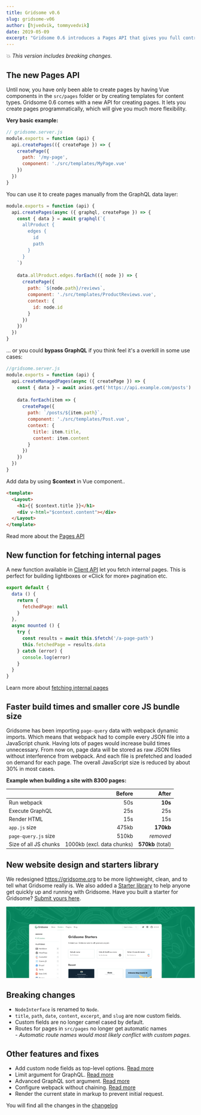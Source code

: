 ```yaml
---
title: Gridsome v0.6
slug: gridsome-v06
author: [hjvedvik, tommyvedvik]
date: 2019-05-09
excerpt: "Gridsome 0.6 introduces a Pages API that gives you full control of page creation. It also has an API that let you fetch internal pages into other pages and components. This is perfect for lightboxes or «Click for more» pagination etc. 0.6 also improves build times and has a smaller core JS bundle size!"
---
```


💥 *This version includes breaking changes.*

## The new Pages API

Until now, you have only been able to create pages by having Vue components in the `src/pages` folder or by creating templates for content types. Gridsome 0.6 comes with a new API for creating pages. It lets you create pages programmatically, which will give you much more flexibility.

**Very basic example:**

```js
// gridsome.server.js
module.exports = function (api) {
  api.createPages(({ createPage }) => {
    createPage({
      path: '/my-page',
      component: './src/templates/MyPage.vue'
    })
  })
}
```

You can use it to create pages manually from the GraphQL data layer:

```js
module.exports = function (api) {
  api.createPages(async ({ graphql, createPage }) => {
    const { data } = await graphql(`{
      allProduct {
        edges {
          id
          path
        }
      }
    `)

    data.allProduct.edges.forEach(({ node }) => {
      createPage({
        path: `${node.path}/reviews`,
        component: './src/templates/ProductReviews.vue',
        context: {
          id: node.id
        }
      })
    })
  })
}
```

... or you could **bypass GraphQL** if you think feel it's a overkill in some use cases:

```js
//gridsome.server.js
module.exports = function (api) {
  api.createManagedPages(async ({ createPage }) => {
    const { data } = await axios.get('https://api.example.com/posts')

    data.forEach(item => {
      createPage({
        path: `/posts/${item.path}`,
        component: './src/templates/Post.vue',
        context: {
          title: item.title,
          content: item.content
        }
      })
    })
  })
}
```

Add data by using **$context** in Vue component..

```html
<template>
  <Layout>
    <h1>{{ $context.title }}</h1>
    <div v-html="$context.content"></div>
  </Layout>
</template>
```

Read more about the [Pages API](/docs/pages-api)

## New function for fetching internal pages
A new function available in [Client API](/docs/client-api) let you fetch internal pages. This is perfect for building lightboxes or «Click for more» pagination etc.

```js
export default {
  data () {
    return {
      fetchedPage: null
    }
  },
  async mounted () {
    try {
      const results = await this.$fetch('/a-page-path')
      this.fetchedPage = results.data
    } catch (error) {
      console.log(error)
    }
  }
}
```

Learn more about [fetching internal pages](/docs/client-side-data)


## Faster build times and smaller core JS bundle size

Gridsome has been importing `page-query` data with webpack dynamic imports. Which means that webpack had to compile every JSON file into a JavaScript chunk. Having lots of pages would increase build times unnecessary. From now on, page data will be stored as raw JSON files without interference from webpack. And each file is prefetched and loaded on demand for each page. The overall JavaScript size is reduced by about 30% in most cases.

**Example when building a site with 8300 pages:**

|  | Before | After |
|-|-------:|-----:|
| Run webpack | 50s | **10s** |
| Execute GraphQL | 25s | 25s |
| Render HTML | 15s | 15s |
| `app.js` size | 475kb | **170kb** |
| `page-query.js` size | 510kb | *removed* |
| Size of all JS chunks | 1000kb (excl. data chunks) | **570kb** (total) |


## New website design and starters library
We redesigned https://gridsome.org to be more lightweight, clean, and to tell what Gridsome really is. We also added a [Starter library](/starters) to help anyone get quickly up and running with Gridsome. Have you built a starter for Gridsome? [Submit yours here](/docs/how-to-contribute#submit-a-starter).

![Starters](./starters.png)

## Breaking changes

- `NodeInterface` is renamed to `Node`.
- `title`, `path`, `date`, `content`, `excerpt`, and `slug` are now custom fields.
- Custom fields are no longer camel cased by default.
- Routes for pages in `src/pages` no longer get automatic names  
  *- Automatic route names would most likely conflict with custom pages.*

## Other features and fixes

- Add custom node fields as top-level options. [Read more](/docs/data-store-api#collectionaddnodeoptions)
- Limit argument for GraphQL. [Read more](/docs/querying-data#limit)
- Advanced GraphQL sort argument. [Read more](/docs/querying-data#advancedsorting)
- Configure webpack without chaining. [Read more](/docs/config#configurewebpack)
- Render the current state in markup to prevent initial request.

You will find all the changes in the [changelog](https://github.com/gridsome/gridsome/blob/master/gridsome/CHANGELOG.md)